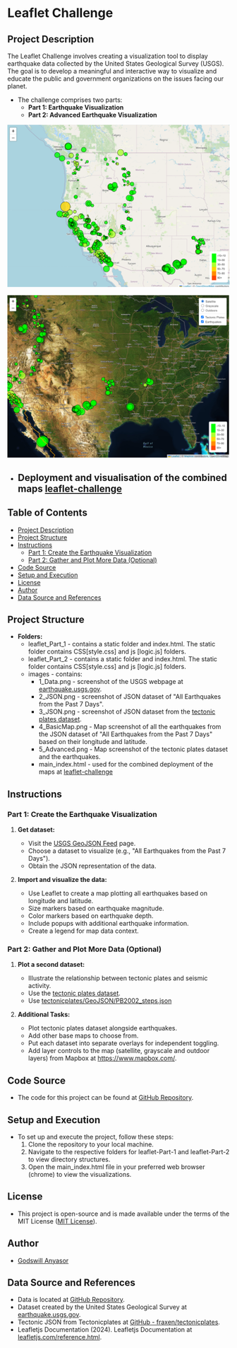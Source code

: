 # Leaflet Challenge

## Project Description

The Leaflet Challenge involves creating a visualization tool to display earthquake data collected by the United States Geological Survey (USGS). The goal is to develop a meaningful and interactive way to visualize and educate the public and government organizations on the issues facing our planet.

- The challenge comprises two parts:
  - **Part 1: Earthquake Visualization**
  - **Part 2: Advanced Earthquake Visualization**
  
![Map screenshot of all the earthquakes from the JSON dataset of "All Earthquakes from the Past 7 Days](./images/4_BasicMap.png) 

![Map screenshot of the tectonic plates dataset and the earthquakes](./images/5_Advanced.png)

- ## Deployment and visualisation of the combined maps [leaflet-challenge](https://anyasorg.github.io/leaflet-challenge/)
  
## Table of Contents
- [Project Description](#project-description)
- [Project Structure](#project-structure)
- [Instructions](#instructions)
  - [Part 1: Create the Earthquake Visualization](#part-1-create-the-earthquake-visualization)
  - [Part 2: Gather and Plot More Data (Optional)](#part-2-gather-and-plot-more-data-optional)
- [Code Source](#code-source)
- [Setup and Execution](#setup-and-execution)
- [License](#license)
- [Author](#author)
- [Data Source and References](#data-source-and-references)

## Project Structure

- **Folders:**
  - leaflet_Part_1 - contains a static folder and index.html. The static folder contains CSS[style.css] and js [logic.js] folders.
  - leaflet_Part_2 - contains a static folder and index.html. The static folder contains CSS[style.css] and js [logic.js] folders.
  - images - contains:
    - 1_Data.png - screenshot of the USGS webpage at [earthquake.usgs.gov](https://earthquake.usgs.gov/earthquakes/feed/v1.0/geojson.php).
    - 2_JSON.png - screenshot of JSON dataset of "All Earthquakes from the Past 7 Days".
    - 3_JSON.png - screenshot of JSON dataset from the [tectonic plates dataset](https://github.com/fraxen/tectonicplates).
    - 4_BasicMap.png - Map screenshot of all the earthquakes from the JSON dataset of "All Earthquakes from the Past 7 Days" based on their longitude and latitude.
    - 5_Advanced.png - Map screenshot of the tectonic plates dataset and the earthquakes.
    - main_index.html - used for the combined deployment of the maps at [leaflet-challenge](https://anyasorg.github.io/leaflet-challenge/)

## Instructions

### Part 1: Create the Earthquake Visualization

1. **Get dataset:**
   - Visit the [USGS GeoJSON Feed](https://earthquake.usgs.gov/earthquakes/feed/v1.0/geojson.php) page.
   - Choose a dataset to visualize (e.g., "All Earthquakes from the Past 7 Days").
   - Obtain the JSON representation of the data.

2. **Import and visualize the data:**
   - Use Leaflet to create a map plotting all earthquakes based on longitude and latitude.
   - Size markers based on earthquake magnitude.
   - Color markers based on earthquake depth.
   - Include popups with additional earthquake information.
   - Create a legend for map data context.

### Part 2: Gather and Plot More Data (Optional)

1. **Plot a second dataset:**
   - Illustrate the relationship between tectonic plates and seismic activity.
   - Use the [tectonic plates dataset](https://github.com/fraxen/tectonicplates).
   - Use [tectonicplates/GeoJSON/PB2002_steps.json](https://github.com/fraxen/tectonicplates/blob/master/GeoJSON/PB2002_steps.json)

2. **Additional Tasks:**
   - Plot tectonic plates dataset alongside earthquakes.
   - Add other base maps to choose from.
   - Put each dataset into separate overlays for independent toggling.
   - Add layer controls to the map (satellite, grayscale and outdoor layers) from Mapbox at https://www.mapbox.com/.

## Code Source
- The code for this project can be found at [GitHub Repository](https://github.com/AnyasorG/leaflet-challenge.git).

## Setup and Execution
- To set up and execute the project, follow these steps:
  1. Clone the repository to your local machine.
  2. Navigate to the respective folders for leaflet-Part-1 and leaflet-Part-2 to view directory structures.
  3. Open the main_index.html file in your preferred web browser (chrome) to view the visualizations.

## License
- This project is open-source and is made available under the terms of the MIT License ([MIT License](https://choosealicense.com/licenses/mit/)).

## Author
- [Godswill Anyasor](https://github.com/AnyasorG)
  
## Data Source and References
- Data is located at [GitHub Repository](https://github.com/AnyasorG/leaflet-challenge.git).
- Dataset created by the United States Geological Survey at [earthquake.usgs.gov](https://earthquake.usgs.gov/earthquakes/feed/v1.0/geojson.php).
- Tectonic JSON from Tectonicplates at [GitHub - fraxen/tectonicplates](https://github.com/fraxen/tectonicplates).
- Leafletjs Documentation (2024). Leafletjs Documentation at [leafletjs.com/reference.html](https://leafletjs.com/reference.html).

